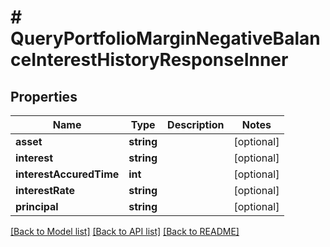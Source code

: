 # # QueryPortfolioMarginNegativeBalanceInterestHistoryResponseInner

## Properties

Name | Type | Description | Notes
------------ | ------------- | ------------- | -------------
**asset** | **string** |  | [optional]
**interest** | **string** |  | [optional]
**interestAccuredTime** | **int** |  | [optional]
**interestRate** | **string** |  | [optional]
**principal** | **string** |  | [optional]

[[Back to Model list]](../../README.md#models) [[Back to API list]](../../README.md#endpoints) [[Back to README]](../../README.md)
